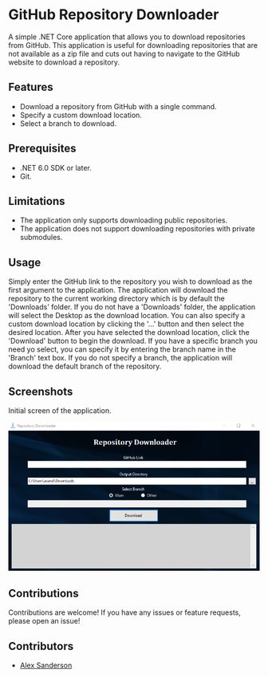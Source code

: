 # GitHub Repository Downloader

A simple .NET Core application that allows you to download repositories from GitHub. This application is useful for downloading repositories that are not available as a zip file and cuts out having to navigate to the GitHub website to download a repository.

## Features

- Download a repository from GitHub with a single command.
- Specify a custom download location.
- Select a branch to download.

## Prerequisites

- .NET 6.0 SDK or later.
- Git.

## Limitations

- The application only supports downloading public repositories.
- The application does not support downloading repositories with private submodules.

## Usage

Simply enter the GitHub link to the repository you wish to download as the first argument to the application. The application will download the repository to the current working directory which is by default the 'Downloads' folder. If you do not have a 'Downloads' folder, the application will select the Desktop as the download location. You can also specify a custom download location by clicking the '...' button and then select the desired location. After you have selected the download location, click the 'Download' button to begin the download. If you have a specific branch you need yo select, you can specify it by entering the branch name in the 'Branch' text box. If you do not specify a branch, the application will download the default branch of the repository.

## Screenshots

Initial screen of the application.   

![Landing](./readme-assets/landing.png)


## Contributions

Contributions are welcome! If you have any issues or feature requests, please open an issue!

## Contributors

- [Alex Sanderson](github.com/Vexelior)